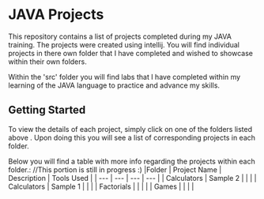 # JAVA Projects
This repository contains a list of projects completed during my JAVA training. The projects were created using intellij. 
You will find individual projects in there own folder that I have completed and wished to showcase within their own folders.

Within the 'src' folder you will find labs that I have completed within my learning of the JAVA language to practice and advance my skills.

## Getting Started 

To view the details of each project, simply click on one of the folders listed above . Upon doing this you will see a list of corresponding projects in each folder.

Below you will find a table with more info regarding the projects within each folder.: 
//This portion is still in progress :) 
|Folder | Project Name | Description | Tools Used |
| --- | --- | --- | --- |
| Calculators | Sample 2 | | |
| Calculators | Sample 1 | | |
| Factorials | | | |
| Games | | | |
